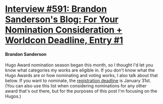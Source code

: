 # [Interview #591: Brandon Sanderson's Blog: For Your Nomination Consideration + Worldcon Deadline, Entry #1](https://www.theoryland.com/intvmain.php?i=591#1)

#### Brandon Sanderson

Hugo Award nomination season began this month, so I thought I'd let you know what categories my works are eligible in. If you don't know what the Hugo Awards are or how nominating and voting works, I also talk about that below. If you want to nominate, the
[registration deadline](http://www.renovationsf.org/register.php)
is January 31st. (You can also use this list when considering nominations for any other award that's out there, but for the purposes of this post I'm focusing on the Hugos.)

